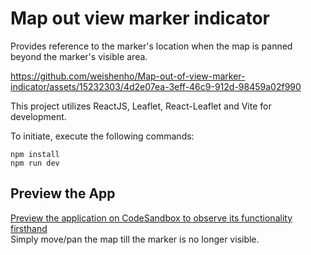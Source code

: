 # Map out view marker indicator

Provides reference to the marker's location when the map is panned beyond the marker's visible area.

https://github.com/weishenho/Map-out-of-view-marker-indicator/assets/15232303/4d2e07ea-3eff-46c9-912d-98459a02f990

This project utilizes ReactJS, Leaflet, React-Leaflet and Vite for development.

To initiate, execute the following commands: 
```
npm install
npm run dev
```

## Preview the App
[Preview the application on CodeSandbox to observe its functionality firsthand](https://codesandbox.io/p/github/weishenho/Map-out-of-view-marker-indicator/main)\
Simply move/pan the map till the marker is no longer visible.
